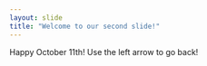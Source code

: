 ```yaml
---
layout: slide
title: "Welcome to our second slide!"
---
```

Happy October 11th!
Use the left arrow to go back!

